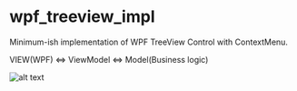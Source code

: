 # wpf_treeview_impl
Minimum-ish implementation of WPF TreeView Control with ContextMenu.

VIEW(WPF) <=> ViewModel <=> Model(Business logic)

![alt text](https://github.com/m-nito/wpf_treeview_impl/example_image.png)
